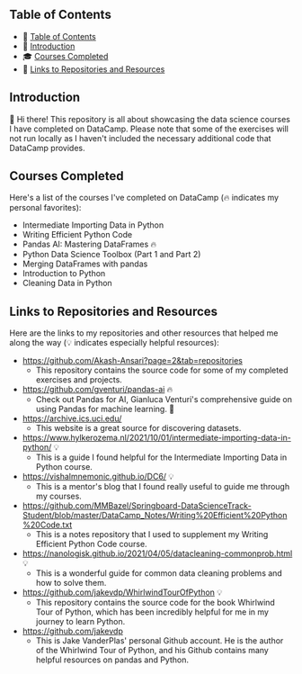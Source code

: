 
## Table of Contents
- 📜 [Table of Contents](#table-of-contents)
- 📝 [Introduction](#introduction)
- 🎓 [Courses Completed](#courses-completed)
- 🔗 [Links to Repositories and Resources](#links-to-repositories-and-resources)

## Introduction
👋 Hi there! This repository is all about showcasing the data science courses I have completed on DataCamp. Please note that some of the exercises will not run locally as I haven't included the necessary additional code that DataCamp provides. 

## Courses Completed
Here's a list of the courses I've completed on DataCamp (🔥 indicates my personal favorites):
- Intermediate Importing Data in Python
- Writing Efficient Python Code
- Pandas AI: Mastering DataFrames 🔥
- Python Data Science Toolbox (Part 1 and Part 2)
- Merging DataFrames with pandas
- Introduction to Python
- Cleaning Data in Python 

## Links to Repositories and Resources
Here are the links to my repositories and other resources that helped me along the way (💡 indicates especially helpful resources):

- https://github.com/Akash-Ansari?page=2&tab=repositories
    - This repository contains the source code for some of my completed exercises and projects.
- https://github.com/gventuri/pandas-ai 🔥
    - Check out Pandas for AI, Gianluca Venturi's comprehensive guide on using Pandas for machine learning. :robot:
- https://archive.ics.uci.edu/
    - This website is a great source for discovering datasets. 
- https://www.hylkerozema.nl/2021/10/01/intermediate-importing-data-in-python/ 💡
    - This is a guide I found helpful for the Intermediate Importing Data in Python course.
- https://vishalmnemonic.github.io/DC6/ 💡
    - This is a mentor's blog that I found really useful to guide me through my courses.
- https://github.com/MMBazel/Springboard-DataScienceTrack-Student/blob/master/DataCamp_Notes/Writing%20Efficient%20Python%20Code.txt
    - This is a notes repository that I used to supplement my Writing Efficient Python Code course.
- https://nanologisk.github.io/2021/04/05/datacleaning-commonprob.html 💡
    - This is a wonderful guide for common data cleaning problems and how to solve them.
- https://github.com/jakevdp/WhirlwindTourOfPython 💡
    - This repository contains the source code for the book Whirlwind Tour of Python, which has been incredibly helpful for me in my journey to learn Python.
- https://github.com/jakevdp
    - This is Jake VanderPlas' personal Github account. He is the author of the Whirlwind Tour of Python, and his Github contains many helpful resources on pandas and Python.
